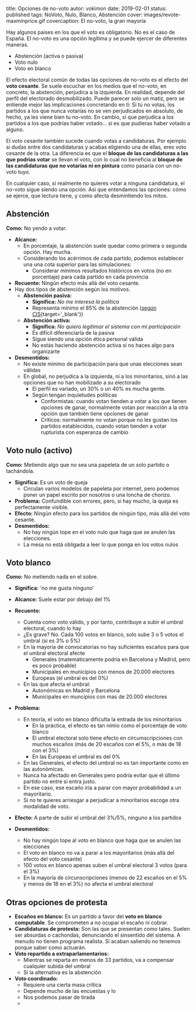 title: Opciones de no-voto
autor: vokimon
date: 2019-02-01
status: published
tags: NoVoto, Nulo, Blanco, Abstención
cover: images/revote-maxminprice.gif
covercaption: El no-voto, la gran mayoría

Hay algunos paises en los que el voto es obligatorio.
No es el caso de España.
El no-voto es una opción legítima y se puede ejercer de diferentes maneras.

- Abstención (activa o pasiva)
- Voto nulo
- Voto en blanco

El efecto electoral común de todas las opciones de no-voto es el efecto del **voto cesante**.
Se suele escuchar en los medios que el no-voto, en concreto, la abstención, perjudica a la izquierda.
En realidad, depende del perfil del electorado desmobilizado.
Puede parecer solo un matiz, pero se entiende mejor las implicaciones concretando en ti:
Si tú no votas, los partidos a los que nunca votarías
no se ven perjudicados en absoluto,
de hecho, ya les viene bien tu no-voto.
En cambio, sí que perjudica a los partidos a los que podrías haber votado...
si es que pudieras haber votado a alguno.

El voto cesante también sucede cuando votas a candidaturas.
Por ejemplo si dudas entre dos candidaturas y acabas eligiendo una de ellas,
eres voto cesante de la otra.
La diferencia es que el **bloque de las candidaturas a las que podrías votar**  se llevan el voto,
con lo cual no beneficia al **bloque de las candidaturas que no votarías ni en pintura** como pasaría con un no-voto tuyo.

En cualquier caso,
si realmente no quieres votar a ninguna candidatura,
el no-voto sigue siendo una opción.
Así que entendamos las opciones:
cómo se ejerce, que lectura tiene, y como afecta desmintiendo los mitos.

## Abstención

**Como:** No yendo a votar.

- **Alcance:**
	- En porcentaje, la abstención suele quedar como primera o segunda opción. Hay mucha.
	- Considerando los acérrimos de cada partido, podemos establecer una una cota superior para las simulaciones:
		- Considerar mínimos resultados históricos en votos (no en porcentaje) para cada partido en cada província
- **Recuento:** Ningún efecto más allá del voto cesante.
- Hay dos tipos de abstención según los motivos.
    - **Abstención pasiva:**
        - **Significa:** _No me interesa la política_
        - Representa mínimo el 85% de la abstención ([según CIS](http://www.reis.cis.es/REIS/PDF/REIS_161_031515156747980.pdf){target='_blank'})
    - **Abstención activa:**
        - **Significa:** _No quiero legitimar el sistema con mi participación_
        - És difícil diferenciarla de la pasiva
        - Sigue siendo una opción ética personal válida
		- No estás haciendo abstención activa si no haces algo para organizarte
- **Desmentidos:**
	- No existe mínimo de participación para que unas elecciones sean válidas
	- En global, no perjudica a la izquierda, ni a los minoritarios, sinó a las opciones que no han mobilizado a su electorado
		- El perfil es variado, un 30% o un 40% es mucha gente.
		- Según tengan inquietudes políticas
			- Conformistas: cuando votan tienden a votar a los que tienen opciones de ganar, normalmente votan por reacción a la otra opción que también tiene opciones de ganar
			- Críticos: normalmente no votan porque no les gustan los partidos establecidos, cuando votan tienden a votar rupturista con esperanza de cambio

## Voto nulo (activo)

**Como:** Metiendo algo que no sea una papeleta de un solo partido o tachándola.

- **Significa:** Es un voto de queja
    - Circulan varios modelos de papeleta por internet, pero podemos poner un papel escrito por nosotros o una loncha de chorizo.
- **Problema:** Confundible con errores, pero, si hay mucho, la queja es perfectamente visible.
- **Efecto:** Ningún efecto para los partidos de ningún tipo, más allá del voto cesante.
- **Desmentidos:**
    - No hay ningún tope en el voto nulo que haga que se anulen las elecciones.
	- La mesa no está obligada a leer lo que ponga en los votos nulos

## Voto blanco

**Como:** No metiendo nada en el sobre.

- **Significa:** 'no me gusta ninguno'
- **Alcance:** Suele estar por debajo del 1%
- **Recuento:**
	- Cuenta como voto válido, y por tanto, contribuye a subir el umbral electoral, cuando lo hay
	- ¿Es grave? No. Cada 100 votos en blanco, solo sube 3 o 5 votos el umbral (si es 3% o 5%)
	- En la mayoría de convocatorias no hay suficientes escaños para que el umbral electoral afecte
		- Generales (matemáticamente podría en Barcelona y Madrid, pero es poco probable)
		- Municipales en municipios con menos de 20.000 electores
		- Europeas (el umbral es del 0%)
	- En las que afecta el umbral:
		- Autonómicas en Madrid y Barcelona
		- Municipales en muncipios con mas de 20.000 electores

- **Problema:**
	- En teoría, el voto en blanco dificulta la entrada de los minoritarios
		- En la práctica, el efecto es tan nímio como el porcentaje de voto blanco
		- El umbral electoral solo tiene efecto en circumscripciones con muchos escaños (más de 20 escaños con el 5%, o más de 18 con el 3%)
		- En las Europeas el umbral es del 0%
    - En las Generales, el efecto del umbral no es tan importante como en las autonòmicas.
    - Nunca ha afectado en Generales pero podría evitar que el último partido no entre si entra justo.
    - En ese caso, ese escaño iría a parar con mayor probabilidad a un mayoritario.
    - Si no te quieres arriesgar a perjudicar a minoritarios escoge otra modalidad de voto.
- **Efecto:** A parte de subir el umbral del 3%/5%, ninguno a los partidos
- **Desmentidos:**
    - No hay ningún tope al voto en blanco que haga que se anulen las elecciones
	- El voto en blanco no va a parar a los mayoritarios (más allá del efecto del voto cesante)
	- 100 votos en blanco apenas suben el umbral electoral 3 votos (para el 3%)
	- En la mayoría de circunscripciones (menos de 22 escaños en el 5% y menos de 18 en el 3%) no afecta el umbral electoral

## Otras opciones de protesta

- **Escaños en blanco:** Es un partido a favor del **voto en blanco computable**. Se comprometen a no ocupar el escaño ni cobrar.
- **Candidaturas de protesta:** Son las que se presentan como tales.
	Suelen ser absurdas o cachondas, denunciando el sinsentido del sistema.
	A menudo no tienen programa realista. Si acaban saliendo no tenemos porque saber como actuarán.
- **Voto repartido a extraparlamentarios:**
	- Mientras se reparta en menos de 33 partidos, va a compensar cualquier subida del umbral
	- Si la alternativa es la abstención
- **Voto coordinado:**
	- Requiere una cierta masa crítica
	- Depende mucho de las encuestas y lo
	- Nos podemos pasar de tirada
	- 




